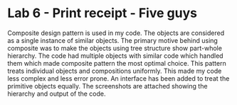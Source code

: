 # Lab 6 - Print receipt - Five guys
<p>
Composite design pattern is used in my code. The objects are considered as a single instance of similar objects. The primary motive behind using composite was to make the objects using tree structure show part-whole hierarchy. The code had multiple objects with similar code which handled them which made composite pattern the most optimal choice. This pattern treats individual objects and compositions uniformly. This made my code less complex and less error prone. An interface has been added to treat the primitive objects equally. The screenshots are attached showing the hierarchy and output of the code. 